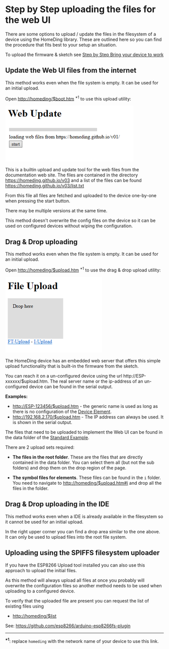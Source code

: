 # Step by Step uploading the files for the web UI

There are some options to upload / update the files in the filesystem of a device using the HomeDing library. These are outlined here so you can find the procedure that fits best to your setup an situation. 

To upload the firmware & sketch see [Step by Step Bring your device to work](/stepsnewdevice.md)


## Update the Web UI files from the internet

This method works even when the file system is empty.
It can be used for an initial upload.

Open <http://homeding/$boot.htm> <sup>*1</sup> to use this upload utility:

![Automatic Web Update](/stepsupdatewebboot.png)

This is a builtin upload and update tool for the web files from the documentation web site.
The files are contained in the directory <https://homeding.github.io/v03> and a list of the files can be found <https://homeding.github.io/v03/list.txt>

From this file all files are fetched and uploaded to the device one-by-one when pressing the start button.

There may be multiple versions at the same time.

This method doesn't overwrite the config files on the device so it can be used on configured devices without wiping the configuration.


## Drag & Drop uploading 

This method works even when the file system is empty.
It can be used for an initial upload.

Open <http://homeding/$upload.htm> <sup>*1</sup> to use the drag & drop upload utility:

![Drag&drop Web Update](/stepsupdatewebdrop.png)

The HomeDing device has an embedded web server that offers this simple upload functionality that is built-in the firmware from the sketch.

You can reach it on a un-configured device using the url http://ESP-xxxxxx/$upload.htm.
The real server name or the ip-address of an un-configured device can be found in the serial output.

**Examples:**

* <http://ESP-123456/$upload.htm> - the generic name is used as long as there is no configuration of the [Device Element](/elements/device.md). 
* <http://192.168.2.170/$upload.htm> - The IP address can always be used. It is shown in the serial output.

The files that need to be uploaded to implement the Web UI can be found
in the data folder of the [Standard Example](/examples/standard.md). 

There are 2 upload sets required:

* **The files in the root folder**. These are the files that are directly contained in the data folder.
You can select them all (but not the sub folders) and drop them on the drop region of the page.

* **The symbol files for elements**. These files can be found in the `i` folder.
You need to navigate to <http://homeding/$upload.htm#i> and drop all the files in the folder.


## Drag & Drop uploading in the IDE

This method works even when a IDE is already available in the filesystem
so it cannot be used for an initial upload.

In the right upper corner you can find a drop area similar to the one above. It can only be used to upload files into the root file system.


## Uploading using the SPIFFS filesystem uploader 

If you have the ESP8266 Upload tool installed you can also use this approach to upload the initial files. 

As this method will always upload all files at once you probably will overwrite the configuration files so another method needs to be used when uploading to a configured device.

To verify that the uploaded file are present you can request the list of existing files using
* <http://homeding/$list>

See: <https://github.com/esp8266/arduino-esp8266fs-plugin>

---

**<sup>*1</sup>**: replace `homeding` with the network name of your device to use this link.

